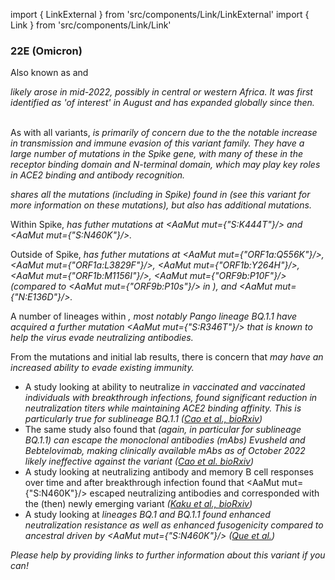 import { LinkExternal } from 'src/components/Link/LinkExternal'
import { Link } from 'src/components/Link/Link'




<MdxContent filepath="VoCHeader.md'" />

### 22E (Omicron)
Also known as <Lin name="BQ.1" /> and <Who name="Omicron" />

<MdxContent filepath="OmicronHeader.md'" />

<Var name="22E (Omicron)"/> likely arose in mid-2022, possibly in central or western Africa. It was first identified as 'of interest' in August and has expanded globally since then.
<br/><br/>

As with all <Who name="Omicron" /> variants, <Var name="22E (Omicron)" prefix=""/> is primarily of concern due to the the notable increase in transmission and immune evasion of this variant family. They have a large number of mutations in the Spike gene, with many of these in the receptor binding domain and N-terminal domain, which may play key roles in ACE2 binding and antibody recognition.
<br/>

<Var name="22E (Omicron)" prefix=""/> shares all the mutations (including in Spike) found in <Var name="22B (Omicron)" prefix=""/> (see this variant for more information on these mutations), but also has additional mutations.
<br/>

Within Spike, <Var name="22E (Omicron)" prefix=""/> has futher mutations at <AaMut mut={"S:K444T"}/> and <AaMut mut={"S:N460K"}/>.

Outside of Spike, <Var name="22E (Omicron)" prefix=""/> has futher mutations at 
<AaMut mut={"ORF1a:Q556K"}/>, <AaMut mut={"ORF1a:L3829F"}/>, <AaMut mut={"ORF1b:Y264H"}/>, <AaMut mut={"ORF1b:M1156I"}/>, <AaMut mut={"ORF9b:P10F"}/> (compared to <AaMut mut={"ORF9b:P10s"}/> in <Var name="22B (Omicron)" prefix=""/>), and <AaMut mut={"N:E136D"}/>. 
<br />

A number of lineages within <Var name="22E (Omicron)" prefix=""/>, most notably Pango lineage BQ.1.1 have acquired a further mutation <AaMut mut={"S:R346T"}/> that is known to help the virus evade neutralizing antibodies.

From the mutations and initial lab results, there is concern that <Var name="22E (Omicron)" prefix=""/> may have an increased ability to evade existing immunity.
- A study looking at ability to neutralize <Var name="22E (Omicron)" prefix=""/> in vaccinated and vaccinated individuals with <Who name="Omicron" /> breakthrough infections, found significant reduction in neutralization titers while maintaining ACE2 binding affinity. This is particularly true for sublineage BQ.1.1 ([Cao et al., bioRxiv](https://www.biorxiv.org/content/10.1101/2022.09.15.507787v3))
- The same study also found that <Var name="22E (Omicron)" prefix=""/> (again, in particular for sublineage BQ.1.1) can escape the monoclonal antibodies (mAbs) Evusheld and Bebtelovimab, making clinically available mAbs as of October 2022 likely ineffective against the variant ([Cao et al. bioRxiv](https://www.biorxiv.org/content/10.1101/2022.09.15.507787v3))
- A study looking at neutralizing antibody and memory B cell responses over time and after breakthrough infection found that <AaMut mut={"S:N460K"}/> escaped neutralizing antibodies and corresponded with the (then) newly emerging variant <Var name="22E (Omicron)" prefix=""/> ([Kaku et al., bioRxiv](https://www.biorxiv.org/content/10.1101/2022.09.21.508922v1.full))
- A study looking at <Var name="22E (Omicron)" prefix=""/> lineages BQ.1 and BQ.1.1 found enhanced neutralization resistance as well as enhanced fusogenicity compared to ancestral <Var name="22B (Omicron)" prefix=""/> driven by <AaMut mut={"S:N460K"}/> ([Que et al.](https://www.biorxiv.org/content/10.1101/2022.10.19.512891v1.full.pdf))



_Please help by providing links to further information about this variant if you can!_




